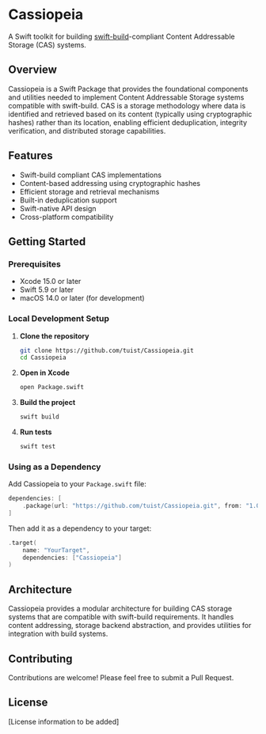 # Cassiopeia

A Swift toolkit for building [swift-build](https://github.com/swiftlang/swift-build)-compliant Content Addressable Storage (CAS) systems.

## Overview

Cassiopeia is a Swift Package that provides the foundational components and utilities needed to implement Content Addressable Storage systems compatible with swift-build. CAS is a storage methodology where data is identified and retrieved based on its content (typically using cryptographic hashes) rather than its location, enabling efficient deduplication, integrity verification, and distributed storage capabilities.

## Features

- Swift-build compliant CAS implementations
- Content-based addressing using cryptographic hashes
- Efficient storage and retrieval mechanisms
- Built-in deduplication support
- Swift-native API design
- Cross-platform compatibility

## Getting Started

### Prerequisites

- Xcode 15.0 or later
- Swift 5.9 or later
- macOS 14.0 or later (for development)

### Local Development Setup

1. **Clone the repository**
   ```bash
   git clone https://github.com/tuist/Cassiopeia.git
   cd Cassiopeia
   ```

2. **Open in Xcode**
   ```bash
   open Package.swift
   ```

3. **Build the project**
   ```bash
   swift build
   ```

4. **Run tests**
   ```bash
   swift test
   ```

### Using as a Dependency

Add Cassiopeia to your `Package.swift` file:

```swift
dependencies: [
    .package(url: "https://github.com/tuist/Cassiopeia.git", from: "1.0.0")
]
```

Then add it as a dependency to your target:

```swift
.target(
    name: "YourTarget",
    dependencies: ["Cassiopeia"]
)
```

## Architecture

Cassiopeia provides a modular architecture for building CAS storage systems that are compatible with swift-build requirements. It handles content addressing, storage backend abstraction, and provides utilities for integration with build systems.

## Contributing

Contributions are welcome! Please feel free to submit a Pull Request.

## License

[License information to be added]
